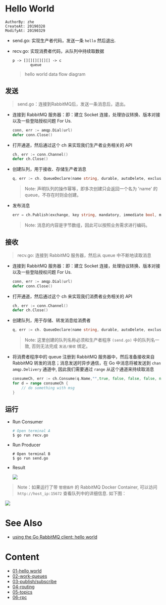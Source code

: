 Hello World
===========
`AuthorBy: zhe`     
`CreateAt: 20190328`        
`ModifyAt: 20190329`  

- send.go: 实现生产者代码，发送一条 `hello` 然后退出.  
- recv.go: 实现消费者代码，从队列中持续取数据

    ```
    p -> [][][][][][] -> c
            queue
    ```
    
    >  hello world data flow diagram
            
## 发送

> send.go：连接到RabbitMQ后，发送一条消息后，退出。

- 连接到 RabbitMQ 服务器：即：建立 Socket 连接，处理协议转换、版本对接以及一些登陆授权问题 For Us.

    ```go
    conn, err := amqp.Dial(url)
    defer conn.Close()
    ```
    
- 打开通道，然后通过这个 ch 来实现我们生产者业务相关的 API

    ```go
	ch, err := conn.Channel()
	defer ch.Close()
    ```

- 创建队列，用于接收、存储生产者消息

    ```go
	q, err := ch. QueueDeclare(name string, durable, autoDelete, exclusive, noWait bool, args Table) (Queue, error)
    ```
    
    > Note: 声明队列的操作幂等，即多次创建只会返回一个名为 'name' 的 queue，不存在时则会创建。
    
- 发布消息

    ```go
	err = ch.Publish(exchange, key string, mandatory, immediate bool, msg Publishing) error
    ```
    
    > Note: 消息的内容是字节数组，因此可以按照业务需求进行编码。

## 接收

> recv.go: 连接到 RabbitMQ 服务器，然后从 queue 中不断地读取消息

- 连接到 RabbitMQ 服务器：即：建立 Socket 连接，处理协议转换、版本对接以及一些登陆授权问题 For Us.

    ```go
    conn, err := amqp.Dial(url)
    defer conn.Close()
    ```
    
- 打开通道，然后通过这个 ch 来实现我们消费者业务相关的 API

    ```go
	ch, err := conn.Channel()
	defer ch.Close()
    ```
                   
- 创建队列，用于存储、转发消息给消费者
  
    ```go
  	q, err := ch. QueueDeclare(name string, durable, autoDelete, exclusive, noWait bool, args Table) (Queue, error)
    ```
      
    > Note: 这里创建的队列名称必须和生产者程序 `(send.go)` 中的队列名一致, 否则无法完成 `发送/接收` 绑定。
      
- 将消费者程序中的 queue 注册到 RabbitMQ 服务器中，然后准备接收来自 RabbitMQ 转发的消息；消息发送时异步通信，在 Go 中消息将被发送到 `chan amqp.Delivery` 通道中, 因此我们需要通过 `range` 从这个通道来持续取消息

    ```go
    consumeCh, err := ch.Consume(q.Name,"",true, false, false, false, nil)
    for d = range consumeCh {
        // do something with msg
    }
    ```
    
## 运行

- Run Consumer

    ```bash
    # Open terminal A
    $ go run recv.go
    ```
    
- Run Producer

    ```
    # Open terminal B
    $ go run send.go
    ```    

- Result

    ![](https://res.cloudinary.com/zher-files/image/upload/v1553843154/blog/images/rabbitmq-helloworld.png)

> Note：如果运行了带 `管理插件` 的 RabbitMQ Docker Container, 可以访问 `http://host_ip:15672` 查看队列中的详细信息. 如下图：

![](https://res.cloudinary.com/zher-files/image/upload/v1553842308/blog/images/rabbitmq-manager-1.png)
      

# See Also

- [using the Go RabbitMQ client: hello world](https://www.rabbitmq.com/tutorials/tutorial-one-go.html)

[#1]:https://godoc.org/github.com/streadway/amqp
[#2]:https://www.rabbitmq.com/getstarted.html
[#3]:https://hub.docker.com/_/rabbitmq/?tab=description

# Content

- [01-hello world](../01-hello-world)
- [02-work-queues](../02-work-queues)
- [03-publish/subscribe](../03-publish-subscribe)
- [04-routing](../04-routing)
- [05-topics](../05-topics)
- [06-rpc](../06-rpc)
